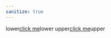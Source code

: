 ```yaml
---
sanitize: true
---
```

lower[click me](javascript&#x3a;...)lower
upper[click me](javascript&#X3a;...)upper
